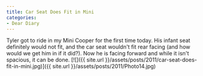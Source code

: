 ```yaml
---
title: Car Seat Does Fit in Mini
categories:
- Dear Diary
---
```


Tyler got to ride in my Mini Cooper for the first time today. His infant seat definitely would not fit, and the car seat wouldn't fit rear facing (and how would we get him in if it did?). Now he is facing forward and while it isn't spacious, it can be done.
[![]({{ site.url }}/assets/posts/2011/car-seat-does-fit-in-mini.jpg)]({{ site.url }}/assets/posts/2011/Photo14.jpg)
